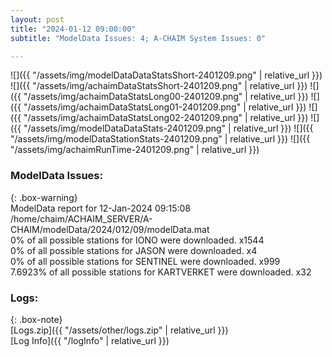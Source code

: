 ```yaml
---
layout: post
title: "2024-01-12 09:00:00"
subtitle: "ModelData Issues: 4; A-CHAIM System Issues: 0"

---
```


![]({{ "/assets/img/modelDataDataStatsShort-2401209.png" | relative_url }})
![]({{ "/assets/img/achaimDataStatsShort-2401209.png" | relative_url }})
![]({{ "/assets/img/achaimDataStatsLong00-2401209.png" | relative_url }})
![]({{ "/assets/img/achaimDataStatsLong01-2401209.png" | relative_url }})
![]({{ "/assets/img/achaimDataStatsLong02-2401209.png" | relative_url }})
![]({{ "/assets/img/modelDataDataStats-2401209.png" | relative_url }})
![]({{ "/assets/img/modelDataStationStats-2401209.png" | relative_url }})
![]({{ "/assets/img/achaimRunTime-2401209.png" | relative_url }})


### ModelData Issues:  
  
{: .box-warning}  
 ModelData report for 12-Jan-2024 09:15:08   
 /home/chaim/ACHAIM_SERVER/A-CHAIM/modelData/2024/012/09/modelData.mat   
 0% of all possible stations for IONO were downloaded. x1544   
 0% of all possible stations for JASON were downloaded. x4   
 0% of all possible stations for SENTINEL were downloaded. x999   
 7.6923% of all possible stations for KARTVERKET were downloaded. x32   
  


### Logs:  
  
{: .box-note}  
[Logs.zip]({{ "/assets/other/logs.zip" | relative_url }})  
[Log Info]({{ "/logInfo" | relative_url }})  
